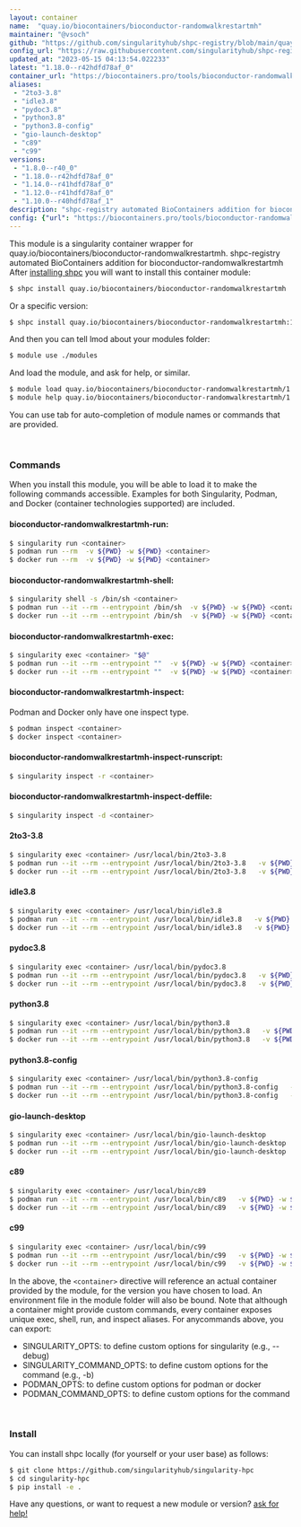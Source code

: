```yaml
---
layout: container
name:  "quay.io/biocontainers/bioconductor-randomwalkrestartmh"
maintainer: "@vsoch"
github: "https://github.com/singularityhub/shpc-registry/blob/main/quay.io/biocontainers/bioconductor-randomwalkrestartmh/container.yaml"
config_url: "https://raw.githubusercontent.com/singularityhub/shpc-registry/main/quay.io/biocontainers/bioconductor-randomwalkrestartmh/container.yaml"
updated_at: "2023-05-15 04:13:54.022233"
latest: "1.18.0--r42hdfd78af_0"
container_url: "https://biocontainers.pro/tools/bioconductor-randomwalkrestartmh"
aliases:
 - "2to3-3.8"
 - "idle3.8"
 - "pydoc3.8"
 - "python3.8"
 - "python3.8-config"
 - "gio-launch-desktop"
 - "c89"
 - "c99"
versions:
 - "1.8.0--r40_0"
 - "1.18.0--r42hdfd78af_0"
 - "1.14.0--r41hdfd78af_0"
 - "1.12.0--r41hdfd78af_0"
 - "1.10.0--r40hdfd78af_1"
description: "shpc-registry automated BioContainers addition for bioconductor-randomwalkrestartmh"
config: {"url": "https://biocontainers.pro/tools/bioconductor-randomwalkrestartmh", "maintainer": "@vsoch", "description": "shpc-registry automated BioContainers addition for bioconductor-randomwalkrestartmh", "latest": {"1.18.0--r42hdfd78af_0": "sha256:c3ea59f5f5b88ff7af4afcc11dff20fc312e546f4d21e19ca0caf9bc8670b4a1"}, "tags": {"1.8.0--r40_0": "sha256:ca30d1da0f7ca3958de90b0f7813d1f0170adaf8368e308493d4eeb01cb8c269", "1.18.0--r42hdfd78af_0": "sha256:c3ea59f5f5b88ff7af4afcc11dff20fc312e546f4d21e19ca0caf9bc8670b4a1", "1.14.0--r41hdfd78af_0": "sha256:e089eafb0972c7b368922510c62761c603f3eebf918c200309d7d7c14f91b88d", "1.12.0--r41hdfd78af_0": "sha256:1e8616287e8e6c0a881836e15a2e391ed709e1fd1ac017d17cf8dc1f89e5db4b", "1.10.0--r40hdfd78af_1": "sha256:3087711b3a4f0e72d2234855a7effc8ada1e2ce5133d4f49d04ab2ac4b69d32e"}, "docker": "quay.io/biocontainers/bioconductor-randomwalkrestartmh", "aliases": {"2to3-3.8": "/usr/local/bin/2to3-3.8", "idle3.8": "/usr/local/bin/idle3.8", "pydoc3.8": "/usr/local/bin/pydoc3.8", "python3.8": "/usr/local/bin/python3.8", "python3.8-config": "/usr/local/bin/python3.8-config", "gio-launch-desktop": "/usr/local/bin/gio-launch-desktop", "c89": "/usr/local/bin/c89", "c99": "/usr/local/bin/c99"}}
---
```


This module is a singularity container wrapper for quay.io/biocontainers/bioconductor-randomwalkrestartmh.
shpc-registry automated BioContainers addition for bioconductor-randomwalkrestartmh
After [installing shpc](#install) you will want to install this container module:


```bash
$ shpc install quay.io/biocontainers/bioconductor-randomwalkrestartmh
```

Or a specific version:

```bash
$ shpc install quay.io/biocontainers/bioconductor-randomwalkrestartmh:1.18.0--r42hdfd78af_0
```

And then you can tell lmod about your modules folder:

```bash
$ module use ./modules
```

And load the module, and ask for help, or similar.

```bash
$ module load quay.io/biocontainers/bioconductor-randomwalkrestartmh/1.18.0--r42hdfd78af_0
$ module help quay.io/biocontainers/bioconductor-randomwalkrestartmh/1.18.0--r42hdfd78af_0
```

You can use tab for auto-completion of module names or commands that are provided.

<br>

### Commands

When you install this module, you will be able to load it to make the following commands accessible.
Examples for both Singularity, Podman, and Docker (container technologies supported) are included.

#### bioconductor-randomwalkrestartmh-run:

```bash
$ singularity run <container>
$ podman run --rm  -v ${PWD} -w ${PWD} <container>
$ docker run --rm  -v ${PWD} -w ${PWD} <container>
```

#### bioconductor-randomwalkrestartmh-shell:

```bash
$ singularity shell -s /bin/sh <container>
$ podman run --it --rm --entrypoint /bin/sh  -v ${PWD} -w ${PWD} <container>
$ docker run --it --rm --entrypoint /bin/sh  -v ${PWD} -w ${PWD} <container>
```

#### bioconductor-randomwalkrestartmh-exec:

```bash
$ singularity exec <container> "$@"
$ podman run --it --rm --entrypoint ""  -v ${PWD} -w ${PWD} <container> "$@"
$ docker run --it --rm --entrypoint ""  -v ${PWD} -w ${PWD} <container> "$@"
```

#### bioconductor-randomwalkrestartmh-inspect:

Podman and Docker only have one inspect type.

```bash
$ podman inspect <container>
$ docker inspect <container>
```

#### bioconductor-randomwalkrestartmh-inspect-runscript:

```bash
$ singularity inspect -r <container>
```

#### bioconductor-randomwalkrestartmh-inspect-deffile:

```bash
$ singularity inspect -d <container>
```


#### 2to3-3.8

```bash
$ singularity exec <container> /usr/local/bin/2to3-3.8
$ podman run --it --rm --entrypoint /usr/local/bin/2to3-3.8   -v ${PWD} -w ${PWD} <container> -c " $@"
$ docker run --it --rm --entrypoint /usr/local/bin/2to3-3.8   -v ${PWD} -w ${PWD} <container> -c " $@"
```


#### idle3.8

```bash
$ singularity exec <container> /usr/local/bin/idle3.8
$ podman run --it --rm --entrypoint /usr/local/bin/idle3.8   -v ${PWD} -w ${PWD} <container> -c " $@"
$ docker run --it --rm --entrypoint /usr/local/bin/idle3.8   -v ${PWD} -w ${PWD} <container> -c " $@"
```


#### pydoc3.8

```bash
$ singularity exec <container> /usr/local/bin/pydoc3.8
$ podman run --it --rm --entrypoint /usr/local/bin/pydoc3.8   -v ${PWD} -w ${PWD} <container> -c " $@"
$ docker run --it --rm --entrypoint /usr/local/bin/pydoc3.8   -v ${PWD} -w ${PWD} <container> -c " $@"
```


#### python3.8

```bash
$ singularity exec <container> /usr/local/bin/python3.8
$ podman run --it --rm --entrypoint /usr/local/bin/python3.8   -v ${PWD} -w ${PWD} <container> -c " $@"
$ docker run --it --rm --entrypoint /usr/local/bin/python3.8   -v ${PWD} -w ${PWD} <container> -c " $@"
```


#### python3.8-config

```bash
$ singularity exec <container> /usr/local/bin/python3.8-config
$ podman run --it --rm --entrypoint /usr/local/bin/python3.8-config   -v ${PWD} -w ${PWD} <container> -c " $@"
$ docker run --it --rm --entrypoint /usr/local/bin/python3.8-config   -v ${PWD} -w ${PWD} <container> -c " $@"
```


#### gio-launch-desktop

```bash
$ singularity exec <container> /usr/local/bin/gio-launch-desktop
$ podman run --it --rm --entrypoint /usr/local/bin/gio-launch-desktop   -v ${PWD} -w ${PWD} <container> -c " $@"
$ docker run --it --rm --entrypoint /usr/local/bin/gio-launch-desktop   -v ${PWD} -w ${PWD} <container> -c " $@"
```


#### c89

```bash
$ singularity exec <container> /usr/local/bin/c89
$ podman run --it --rm --entrypoint /usr/local/bin/c89   -v ${PWD} -w ${PWD} <container> -c " $@"
$ docker run --it --rm --entrypoint /usr/local/bin/c89   -v ${PWD} -w ${PWD} <container> -c " $@"
```


#### c99

```bash
$ singularity exec <container> /usr/local/bin/c99
$ podman run --it --rm --entrypoint /usr/local/bin/c99   -v ${PWD} -w ${PWD} <container> -c " $@"
$ docker run --it --rm --entrypoint /usr/local/bin/c99   -v ${PWD} -w ${PWD} <container> -c " $@"
```



In the above, the `<container>` directive will reference an actual container provided
by the module, for the version you have chosen to load. An environment file in the
module folder will also be bound. Note that although a container
might provide custom commands, every container exposes unique exec, shell, run, and
inspect aliases. For anycommands above, you can export:

 - SINGULARITY_OPTS: to define custom options for singularity (e.g., --debug)
 - SINGULARITY_COMMAND_OPTS: to define custom options for the command (e.g., -b)
 - PODMAN_OPTS: to define custom options for podman or docker
 - PODMAN_COMMAND_OPTS: to define custom options for the command

<br>

### Install

You can install shpc locally (for yourself or your user base) as follows:

```bash
$ git clone https://github.com/singularityhub/singularity-hpc
$ cd singularity-hpc
$ pip install -e .
```

Have any questions, or want to request a new module or version? [ask for help!](https://github.com/singularityhub/singularity-hpc/issues)